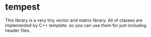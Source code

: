 # tempest
 This library is a very tiny vector and matrix library.
 All of classes are implemented by C++ templete. so you can use them for just including header files.
 
